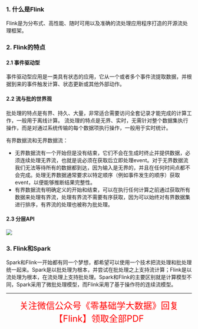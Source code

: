 ### 1. 什么是Flink

Flink是为分布式、高性能、随时可用以及准确的流处理应用程序打造的开源流处理框架。

### 2. Flink的特点

#### 2.1 事件驱动型

事件驱动型应用是一类具有状态的应用，它从一个或者多个事件流提取数据，并根据到来的事件触发计算、状态更新或其他外部动作。

#### 2.2 流与批的世界观

批处理的特点是有界、持久、大量，非常适合需要访问全套记录才能完成的计算工作，一般用于离线计算。
流处理的特点是无界、实时，无需针对整个数据集执行操作，而是对通过系统传输的每个数据项执行操作，一般用于实时统计。

有界数据流和无界数据流：

- 无界数据流有一个开始但是没有结束，它们不会在生成时终止并提供数据，必须连续处理无界流，也就是说必须在获取后立即处理event。对于无界数据流我们无法等待所有的数据都到达，因为输入是无界的，并且在任何时间点都不会完成。处理无界数据通常要求以特定顺序（例如事件发生的顺序）获取event，以便能够推断结果完整性。
- 有界数据流有明确定义的开始和结束，可以在执行任何计算之前通过获取所有数据来处理有界流，处理有界流不需要有序获取，因为可以始终对有界数据集进行排序，有界流的处理也被称为批处理。

#### 2.3 分层API

![](https://yanko24-note.oss-cn-zhangjiakou.aliyuncs.com/flink/Flink_API.jpg)

### 3. Flink和Spark

Spark和Flink一开始都有同一个梦想，都希望可以使用一个技术把流处理和批处理统一起来。Spark是以批处理为根本，并尝试在批处理之上支持流计算；Flink是以流处理为根本，在流处理上支持批处理。Spark和Flink的主要区别就是计算模型不同，Spark采用了微批处理模型，而Flink采用了基于操作符的连续流模型。

---

<div align=center>
    <font color='red' size=5>关注微信公众号《零基础学大数据》回复【Flink】领取全部PDF</font>
</div>

